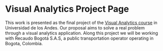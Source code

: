 # Visual Analytics Project Page
This work is presented as the final project of the [Visual Analytics course](http://johnguerra.co/classes/isis_4822_fall_2016/) in Universidad de los Andes. Our proposal aims to solve a real problem through a visual analytics application. Along this project we will be working with  Recaudo Bogotá S.A.S, a public transportation operator operating in Bogota, Colombia.
